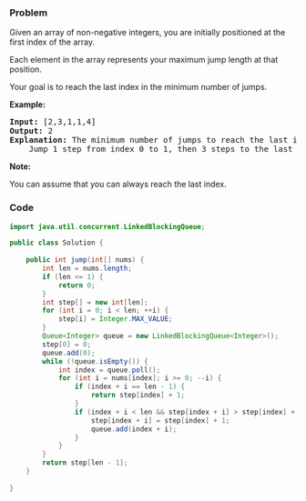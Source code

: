 ### Problem
<p>Given an array of non-negative integers, you are initially positioned at the first index of the array.</p>

<p>Each element in the array represents your maximum jump length at that position.</p>

<p>Your goal is to reach the last index in the minimum number of jumps.</p>

<p><strong>Example:</strong></p>

<pre>
<strong>Input:</strong> [2,3,1,1,4]
<strong>Output:</strong> 2
<strong>Explanation:</strong> The minimum number of jumps to reach the last index is 2.
    Jump 1 step from index 0 to 1, then 3 steps to the last index.</pre>

<p><strong>Note:</strong></p>

<p>You can assume that you can always reach the last index.</p>


### Code
```java
import java.util.concurrent.LinkedBlockingQueue;

public class Solution {
    
    public int jump(int[] nums) {
        int len = nums.length;
        if (len <= 1) {
            return 0;
        }
        int step[] = new int[len];
        for (int i = 0; i < len; ++i) {
            step[i] = Integer.MAX_VALUE;
        }
        Queue<Integer> queue = new LinkedBlockingQueue<Integer>();
        step[0] = 0;
        queue.add(0);
        while (!queue.isEmpty()) {
            int index = queue.poll();
            for (int i = nums[index]; i >= 0; --i) {
                if (index + i == len - 1) {
                    return step[index] + 1;
                }
                if (index + i < len && step[index + i] > step[index] + 1) {
                    step[index + i] = step[index] + 1;
                    queue.add(index + i);
                }
            }
        }
        return step[len - 1];
    }
    
}
```
